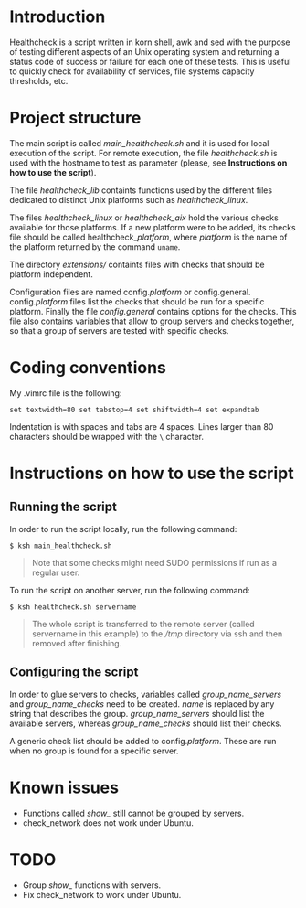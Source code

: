 Introduction
============

Healthcheck is a script written in korn shell, awk and sed with the purpose of
testing different aspects of an Unix operating system and returning a status
code of success or failure for each one of these tests. This is useful to
quickly check for availability of services, file systems capacity thresholds,
etc.


Project structure
=================

The main script is called *main_healthcheck.sh* and it is used for local
execution of the script. For remote execution, the file *healthcheck.sh* is used
with the hostname to test as parameter (please, see **Instructions on how to use
the script**).

The file *healthcheck_lib* containts functions used by the different files
dedicated to distinct Unix platforms such as *healthcheck_linux*.

The files *healthcheck_linux* or *healthcheck_aix* hold the various checks
available for those platforms. If a new platform were to be added, its checks
file should be called healthcheck_*platform*, where *platform* is the name of
the platform returned by the command `uname`.

The directory *extensions/* containts files with checks that should be platform
independent.

Configuration files are named config.*platform* or config.general.
config.*platform* files list the checks that should be run for a specific
platform. Finally the file *config.general* contains options for the checks.
This file also contains variables that allow to group servers and checks
together, so that a group of servers are tested with specific checks. 


Coding conventions
==================

My .vimrc file is the following:

`
set textwidth=80
set tabstop=4
set shiftwidth=4
set expandtab
` 

Indentation is with spaces and tabs are 4 spaces. Lines larger than 80
characters should be wrapped with the `\` character.


Instructions on how to use the script
=====================================

Running the script
------------------

In order to run the script locally, run the following command:

`$ ksh main_healthcheck.sh`

> Note that some checks might need SUDO permissions if run as a regular user.

To run the script on another server, run the following command:

`$ ksh healthcheck.sh servername`

> The whole script is transferred to the remote server (called servername in
> this example) to the */tmp* directory via ssh and then removed after
> finishing.

Configuring the script
----------------------

In order to glue servers to checks, variables called *group_name_servers* and
*group_name_checks* need to be created. *name* is replaced by any string that
describes the group. *group_name_servers* should list the available servers,
whereas *group_name_checks* should list their checks.

A generic check list should be added to config.*platform*. These are run when no
group is found for a specific server.


Known issues
============

* Functions called *show_* still cannot be grouped by servers.
* check_network does not work under Ubuntu.

TODO
====

* Group *show_* functions with servers.
* Fix check_network to work under Ubuntu.



